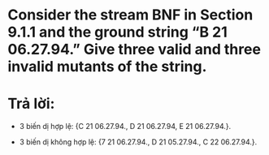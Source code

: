 #  Consider the stream BNF in Section 9.1.1 and the ground string “B 21 06.27.94.” Give three valid and three invalid mutants of the string.

# Trả lời:
* 3 biến dị hợp lệ: {C 21 06.27.94., D 21 06.27.94, E 21 06.27.94.}.

* 3 biến dị không hợp lệ: {7 21 06.27.94., D 21 05.27.94., C 22 06.27.94.}.